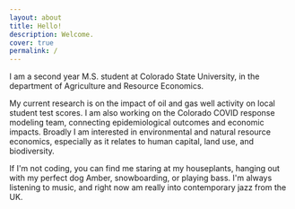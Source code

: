 ```yaml
---
layout: about
title: Hello!
description: Welcome.
cover: true
permalink: /
---
```


<style>
@media ( max-width : 800px) {
    .resize1 {
        width: 150px !important;
    }
    .resize2 {
        display: none !important;
    }
}
</style>

I am a second year M.S. student at Colorado State University, in the department of Agriculture and Resource Economics.

My current research is on the impact of oil and gas well activity on local student test scores. I am also working on the Colorado COVID response modeling team, connecting epidemiological outcomes and economic impacts. Broadly I am interested in environmental and natural resource economics, especially as it relates to human capital, land use, and biodiversity. 

If I'm not coding, you can find me staring at my houseplants, hanging out with my perfect dog Amber, snowboarding, or playing bass. I'm always listening to music, and right now am really into contemporary jazz from the UK. 

